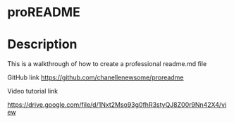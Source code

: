 # proREADME

# Description
This is a walkthrough of how to create a professional readme.md file 

GitHub link https://github.com/chanellenewsome/proreadme

Video tutorial link 

https://drive.google.com/file/d/1Nxt2Mso93g0fhR3styQJ8Z00r9Nn42X4/view